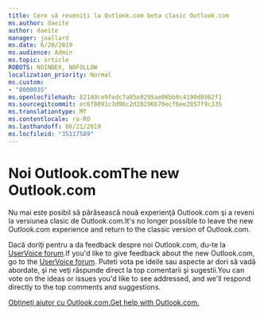 ```yaml
---
title: Cere să reveniți la Outlook.com beta clasic Outlook.com
ms.author: daeite
author: daeite
manager: joallard
ms.date: 6/20/2019
ms.audience: Admin
ms.topic: article
ROBOTS: NOINDEX, NOFOLLOW
localization_priority: Normal
ms.custom:
- "8000035"
ms.openlocfilehash: 82189ce9fedc7a85e0295ae06bb8c4190d8962f1
ms.sourcegitcommit: ec6f8091c3d96c2d28296b70ecf6ee2857f9c335
ms.translationtype: MT
ms.contentlocale: ro-RO
ms.lasthandoff: 06/21/2019
ms.locfileid: "35117589"
---
```

# <a name="the-new-outlookcom"></a><span data-ttu-id="d221e-102">Noi Outlook.com</span><span class="sxs-lookup"><span data-stu-id="d221e-102">The new Outlook.com</span></span>

<span data-ttu-id="d221e-103">Nu mai este posibil să părăsească nouă experienţă Outlook.com şi a reveni la versiunea clasic de Outlook.com.</span><span class="sxs-lookup"><span data-stu-id="d221e-103">It's no longer possible to leave the new Outlook.com experience and return to the classic version of Outlook.com.</span></span>

<span data-ttu-id="d221e-104">Dacă doriţi pentru a da feedback despre noi Outlook.com, du-te la [UserVoice forum](https://go.microsoft.com/fwlink/p/?linkid=851599).</span><span class="sxs-lookup"><span data-stu-id="d221e-104">If you'd like to give feedback about the new Outlook.com, go to the [UserVoice forum](https://go.microsoft.com/fwlink/p/?linkid=851599).</span></span> <span data-ttu-id="d221e-105">Puteti vota pe ideile sau aspecte ar dori să vadă abordate, şi ne veţi răspunde direct la top comentarii şi sugestii.</span><span class="sxs-lookup"><span data-stu-id="d221e-105">You can vote on the ideas or issues you'd like to see addressed, and we'll respond directly to the top comments and suggestions.</span></span>

[<span data-ttu-id="d221e-106">Obțineți ajutor cu Outlook.com.</span><span class="sxs-lookup"><span data-stu-id="d221e-106">Get help with Outlook.com.</span></span>](https://support.office.com/article/40676ad0-c831-45ac-a023-5be633be798d?wt.mc_id=Office_Outlook_com_Alchemy)